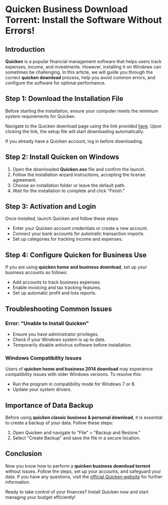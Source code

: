 # **Quicken Business Download Torrent: Install the Software Without Errors!**

## Introduction

**Quicken** is a popular financial management software that helps users track expenses, income, and investments. However, installing it on Windows can sometimes be challenging. In this article, we will guide you through the correct **quicken download** process, help you avoid common errors, and configure the software for optimal performance.

## Step 1: Download the Installation File

Before starting the installation, ensure your computer meets the minimum system requirements for Quicken. 

Navigate to the Quicken download page using the link provided [here](https://quicken.com/download). Upon clicking the link, the setup file will start downloading automatically.

If you already have a Quicken account, log in before downloading.

## Step 2: Install Quicken on Windows

1. Open the downloaded **Quicken.exe** file and confirm the launch.
2. Follow the installation wizard instructions, accepting the license agreement.
3. Choose an installation folder or leave the default path.
4. Wait for the installation to complete and click "Finish."

## Step 3: Activation and Login

Once installed, launch Quicken and follow these steps:

- Enter your Quicken account credentials or create a new account.
- Connect your bank accounts for automatic transaction imports.
- Set up categories for tracking income and expenses.

## Step 4: Configure Quicken for Business Use

If you are using **quicken home and business download**, set up your business accounts as follows:

- Add accounts to track business expenses.
- Enable invoicing and tax tracking features.
- Set up automatic profit and loss reports.

## Troubleshooting Common Issues

### Error: "Unable to Install Quicken"
- Ensure you have administrator privileges.
- Check if your Windows system is up to date.
- Temporarily disable antivirus software before installation.

### Windows Compatibility Issues
Users of **quicken home and business 2014 download** may experience compatibility issues with older Windows versions. To resolve this:

- Run the program in compatibility mode for Windows 7 or 8.
- Update your system drivers.

## Importance of Data Backup

Before using **quicken classic business & personal download**, it is essential to create a backup of your data. Follow these steps:

1. Open Quicken and navigate to "File" > "Backup and Restore."
2. Select "Create Backup" and save the file in a secure location.

## Conclusion

Now you know how to perform a **quicken business download torrent** without issues. Follow the steps, set up your accounts, and safeguard your data. If you have any questions, visit the [official Quicken website](https://www.quicken.com/) for further information.

Ready to take control of your finances? Install Quicken now and start managing your budget efficiently!
